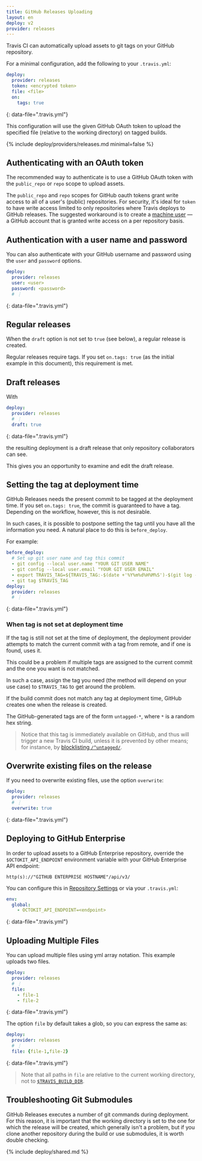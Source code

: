 ```yaml
---
title: GitHub Releases Uploading
layout: en
deploy: v2
provider: releases
---
```


Travis CI can automatically upload assets to git tags on your GitHub repository.

For a minimal configuration, add the following to your `.travis.yml`:

```yaml
deploy:
  provider: releases
  token: <encrypted token>
  file: <file>
  on:
    tags: true
```
{: data-file=".travis.yml"}

This configuration will use the given GitHub OAuth token to upload the
specified file (relative to the working directory) on tagged builds.

{% include deploy/providers/releases.md minimal=false %}

## Authenticating with an OAuth token

The recommended way to authenticate is to use a GitHub OAuth token with
the `public_repo` or `repo` scope to upload assets.

The `public_repo` and `repo` scopes for GitHub oauth tokens grant write access
to all of a user's (public) repositories. For security, it's ideal for `token`
to have write access limited to only repositories where Travis deploys to
GitHub releases. The suggested workaround is to create a [machine
user](https://developer.github.com/v3/guides/managing-deploy-keys/#machine-users)
— a GitHub account that is granted write access on a per repository basis.

## Authentication with a user name and password

You can also authenticate with your GitHub username and password using the
`user` and `password` options.

```yaml
deploy:
  provider: releases
  user: <user>
  password: <password>
  # ⋮
```
{: data-file=".travis.yml"}

## Regular releases

When the `draft` option is not set to `true` (see below), a regular release is
created.

Regular releases require tags. If you set `on.tags: true` (as the initial
example in this document), this requirement is met.

## Draft releases

With

```yaml
deploy:
  provider: releases
  # ⋮
  draft: true
```
{: data-file=".travis.yml"}

the resulting deployment is a draft release that only repository collaborators
can see.

This gives you an opportunity to examine and edit the draft release.

## Setting the tag at deployment time

GitHub Releases needs the present commit to be tagged at the deployment time.
If you set `on.tags: true`, the commit is guaranteed to have a tag.  Depending
on the workflow, however, this is not desirable.

In such cases, it is possible to postpone setting the tag until you have all
the information you need. A natural place to do this is `before_deploy`.

For example:

```yaml
before_deploy:
  # Set up git user name and tag this commit
  - git config --local user.name "YOUR GIT USER NAME"
  - git config --local user.email "YOUR GIT USER EMAIL"
  - export TRAVIS_TAG=${TRAVIS_TAG:-$(date +'%Y%m%d%H%M%S')-$(git log --format=%h -1)}
  - git tag $TRAVIS_TAG
deploy:
  provider: releases
  # ⋮
```
{: data-file=".travis.yml"}

### When tag is not set at deployment time

If the tag is still not set at the time of deployment, the deployment provider
attempts to match the current commit with a tag from remote, and if one is
found, uses it.

This could be a problem if multiple tags are assigned to the current commit and
the one you want is not matched.

In such a case, assign the tag you need (the method will depend on your use
case) to `$TRAVIS_TAG` to get around the problem.

If the build commit does not match any tag at deployment time, GitHub creates
one when the release is created.

The GitHub-generated tags are of the form `untagged-*`, where `*` is a random
hex string.

> Notice that this tag is immediately available on GitHub, and thus will trigger
a new Travis CI build, unless it is prevented by other means; for instance, by
[blocklisting `/^untagged/`](/user/customizing-the-build/#safelisting-or-blocklisting-branches).

## Overwrite existing files on the release

If you need to overwrite existing files, use the option `overwrite`:

```yaml
deploy:
  provider: releases
  # ⋮
  overwrite: true
```
{: data-file=".travis.yml"}

## Deploying to GitHub Enterprise

In order to upload assets to a GitHub Enterprise repository, override the
`$OCTOKIT_API_ENDPOINT` environment variable with your GitHub Enterprise API
endpoint:

```
http(s)://"GITHUB ENTERPRISE HOSTNAME"/api/v3/
```

You can configure this in [Repository Settings](/user/environment-variables/#defining-variables-in-repository-settings)
or via your `.travis.yml`:

```yaml
env:
  global:
    - OCTOKIT_API_ENDPOINT=<endpoint>
```
{: data-file=".travis.yml"}

## Uploading Multiple Files

You can upload multiple files using yml array notation. This example uploads
two files.

```yaml
deploy:
  provider: releases
  # ⋮
  file:
    - file-1
    - file-2
```
{: data-file=".travis.yml"}

The option `file` by default takes a glob, so you can express the same as:

```yaml
deploy:
  provider: releases
  # ⋮
  file: {file-1,file-2}
```
{: data-file=".travis.yml"}

> Note that all paths in `file` are relative to the current working directory, not to [`$TRAVIS_BUILD_DIR`](/user/environment-variables/#default-environment-variables).

## Troubleshooting Git Submodules

GitHub Releases executes a number of git commands during deployment. For this
reason, it is important that the working directory is set to the one for which
the release will be created, which generally isn't a problem, but if you clone
another repository during the build or use submodules, it is worth double
checking.

{% include deploy/shared.md %}
